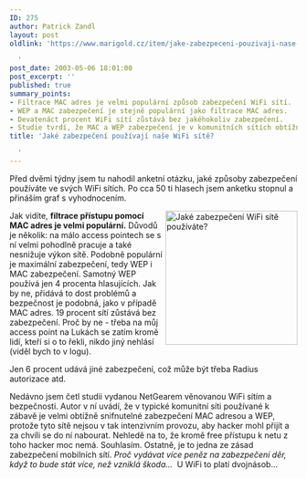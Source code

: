 ```yaml
---
ID: 275
author: Patrick Zandl
layout: post
oldlink: 'https://www.marigold.cz/item/jake-zabezpeceni-pouzivaji-nase-wifi-site

  '
post_date: 2003-05-06 18:01:00
post_excerpt: ''
published: true
summary_points:
- Filtrace MAC adres je velmi populární způsob zabezpečení WiFi sítí.
- WEP a MAC zabezpečení je stejně populární jako filtrace MAC adres.
- Devatenáct procent WiFi sítí zůstává bez jakéhokoliv zabezpečení.
- Studie tvrdí, že MAC a WEP zabezpečení je v komunitních sítích obtížně prolomitelné.
title: 'Jaké zabezpečení používají naše WiFi sítě?

  '
---
```


<p>
Před dvěmi týdny jsem tu nahodil anketní otázku, jaké způsoby zabezpečení používáte ve svých WiFi sítích.&#160;Po cca 50 ti hlasech jsem anketku stopnul a přináším graf s vyhodnocením. </p>

<p>
<IMG height=235 alt="Jaké zabezpečení WiFi sítě používáte?" src="/wp-content/uploads/zabezpeceniwifi-pruzkum.gif" width=231 align=right>Jak vidíte, <STRONG>filtrace přístupu pomocí MAC adres&#160;je velmi populární.</STRONG> Důvodů je několik: na málo access pointech se s ní velmi pohodlně pracuje a také nesnižuje výkon sítě. Podobně populární je maximální zabezpečení, tedy WEP&#160;i MAC zabezpečení. Samotný WEP používá jen 4 procenta hlasujících. Jak by ne, přidává to dost problémů a bezpečnost je podobná, jako v případě MAC adres. 19 procent sítí zůstává bez zabezpečení. Proč by ne - třeba na můj access point na Lukách se zatím kromě lidí, kteří si o to řekli, nikdo jiný nehlásí (viděl bych to v logu).</p>

<p>
Jen 6 procent udává jiné zabezpečení, což může být třeba Radius autorizace atd. </p>

<p>
Nedávno jsem&#160;četl studii vydanou NetGearem věnovanou WiFi sítím a bezpečnosti. Autor v ní uvádí, že v typické komunitní síti používané k zábavě je velmi&#160;obtížně snifnutelné zabezpečení MAC adresou a WEP, protože tyto sítě nejsou&#160;v tak intenzivním provozu, aby hacker mohl přijít a za chvíli se do ní nabourat. Nehledě na to, že kromě free přístupu k netu z toho hacker moc nemá. Souhlasím. Ostatně, je to jedna ze zásad zabezpečení mobilních sítí. <EM>Proč vydávat více peněz&#160;na zabezpečení&#160;děr, když to bude stát více, než vzniklá škoda...</EM> &#160;U WiFi to platí dvojnásob...</p>